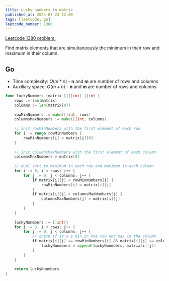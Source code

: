 ```yaml
---
title: Lucky numbers in matrix
published_at: 2024-07-23 12:00
tags: [leetcode, go]
leetcode_number: 1380
---
```


[Leetcode 1380 problem.](https://leetcode.com/problems/lucky-numbers-in-a-matrix)

Find matrix elements that are simultaneously the minimum in their row and maximum in their column.

## Go

- Time complexity: $O(m * n)$ - **n** and **m** are number of rows and columns
- Auxiliary space: $O(m + n)$ - **n** and **m** are number of rows and columns

```go
func luckyNumbers (matrix [][]int) []int {
    rows := len(matrix)
    columns := len(matrix[0])
    
    rowMinNumbers := make([]int, rows)
    columnsMaxNumbers := make([]int, columns)
    
    // init rowMinNumbers with the first element of each row
    for i := range rowMinNumbers {
        rowMinNumbers[i] = matrix[i][0]
    }
    
    // init columnsMaxNumbers with the first element of each column
    columnsMaxNumbers = matrix[0]
    
    // dual sort to minimum in each row and maximum in each column
    for i := 0; i < rows; i++ {
        for j := 0; j < columns; j++ {
            if matrix[i][j] < rowMinNumbers[i] {
                rowMinNumbers[i] = matrix[i][j]
            }
            if matrix[i][j] > columnsMaxNumbers[j] {
                columnsMaxNumbers[j] = matrix[i][j]
            }
        }
    }
    
    luckyNunmbers := []int{}
    for i := 0; i < rows; i++ {
        for j := 0; j < columns; j++ {
            // check if it's a min in the row and max in the column
            if matrix[i][j] == rowMinNumbers[i] && matrix[i][j] == columnsMaxNumbers[j] {
                luckyNunmbers = append(luckyNunmbers, matrix[i][j])
            }
        }
    }
    
    return luckyNunmbers
}
```